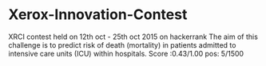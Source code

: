 # Xerox-Innovation-Contest
XRCI contest held on 12th oct - 25th oct 2015 on hackerrank
The aim of this challenge is to predict risk of death (mortality) in patients admitted to intensive care units (ICU) within hospitals.
Score :0.43/1.00
pos: 5/1500
